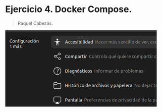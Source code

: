 # Ejercicio 4. Docker Compose.

> Raquel Cabezas. 

![image-20240220095524953](./Ejercicio4.assets/image-20240220095524953.png)